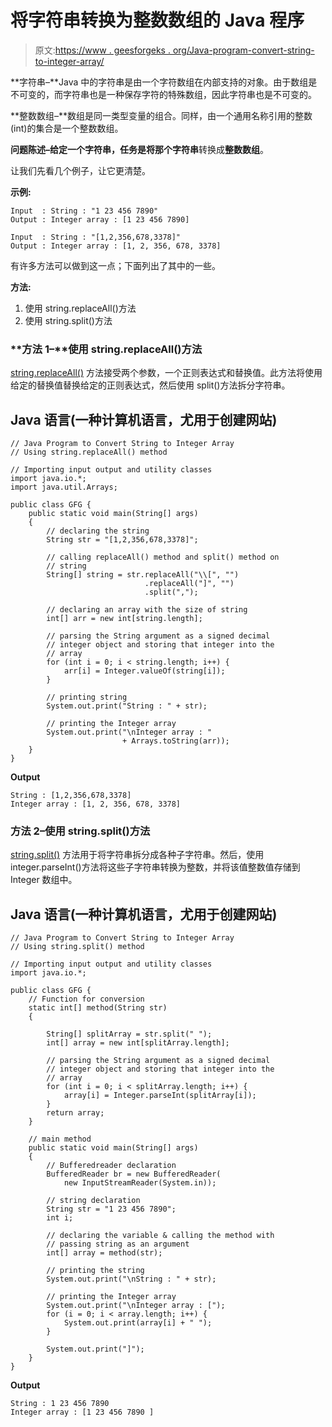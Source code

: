 # 将字符串转换为整数数组的 Java 程序

> 原文:[https://www . geesforgeks . org/Java-program-convert-string-to-integer-array/](https://www.geeksforgeeks.org/java-program-to-convert-string-to-integer-array/)

**字符串–**Java 中的字符串是由一个字符数组在内部支持的对象。由于数组是不可变的，而字符串也是一种保存字符的特殊数组，因此字符串也是不可变的。

**整数数组–**数组是同一类型变量的组合。同样，由一个通用名称引用的整数(int)的集合是一个整数数组。

**问题陈述–**给定一个字符串，任务是将那个**字符串**转换成**整数数组**。

让我们先看几个例子，让它更清楚。

**示例:**

```
Input  : String : "1 23 456 7890"
Output : Integer array : [1 23 456 7890]
```

```
Input  : String : "[1,2,356,678,3378]"
Output : Integer array : [1, 2, 356, 678, 3378]
```

有许多方法可以做到这一点；下面列出了其中的一些。

**方法:**

1.  使用 string.replaceAll()方法
2.  使用 string.split()方法

### **方法 1–**使用 string.replaceAll()方法

[string.replaceAll()](https://www.geeksforgeeks.org/java-lang-string-replace-method-java/) 方法接受两个参数，一个正则表达式和替换值。此方法将使用给定的替换值替换给定的正则表达式，然后使用 split()方法拆分字符串。

## Java 语言(一种计算机语言，尤用于创建网站)

```
// Java Program to Convert String to Integer Array
// Using string.replaceAll() method

// Importing input output and utility classes
import java.io.*;
import java.util.Arrays;

public class GFG {
    public static void main(String[] args)
    {
        // declaring the string
        String str = "[1,2,356,678,3378]";

        // calling replaceAll() method and split() method on
        // string
        String[] string = str.replaceAll("\\[", "")
                              .replaceAll("]", "")
                              .split(",");

        // declaring an array with the size of string
        int[] arr = new int[string.length];

        // parsing the String argument as a signed decimal
        // integer object and storing that integer into the
        // array
        for (int i = 0; i < string.length; i++) {
            arr[i] = Integer.valueOf(string[i]);
        }

        // printing string
        System.out.print("String : " + str);

        // printing the Integer array
        System.out.print("\nInteger array : "
                         + Arrays.toString(arr));
    }
}
```

**Output**

```
String : [1,2,356,678,3378]
Integer array : [1, 2, 356, 678, 3378]
```

### **方法 2–使用 string.split()方法**

[string.split()](https://www.geeksforgeeks.org/split-string-java-examples/) 方法用于将字符串拆分成各种子字符串。然后，使用 integer.parseInt()方法将这些子字符串转换为整数，并将该值整数值存储到 Integer 数组中。

## Java 语言(一种计算机语言，尤用于创建网站)

```
// Java Program to Convert String to Integer Array
// Using string.split() method

// Importing input output and utility classes
import java.io.*;

public class GFG {
    // Function for conversion
    static int[] method(String str)
    {

        String[] splitArray = str.split(" ");
        int[] array = new int[splitArray.length];

        // parsing the String argument as a signed decimal
        // integer object and storing that integer into the
        // array
        for (int i = 0; i < splitArray.length; i++) {
            array[i] = Integer.parseInt(splitArray[i]);
        }
        return array;
    }

    // main method
    public static void main(String[] args)
    {
        // Bufferedreader declaration
        BufferedReader br = new BufferedReader(
            new InputStreamReader(System.in));

        // string declaration
        String str = "1 23 456 7890";
        int i;

        // declaring the variable & calling the method with
        // passing string as an argument
        int[] array = method(str);

        // printing the string
        System.out.print("\nString : " + str);

        // printing the Integer array
        System.out.print("\nInteger array : [");
        for (i = 0; i < array.length; i++) {
            System.out.print(array[i] + " ");
        }

        System.out.print("]");
    }
}
```

**Output**

```
String : 1 23 456 7890
Integer array : [1 23 456 7890 ]
```